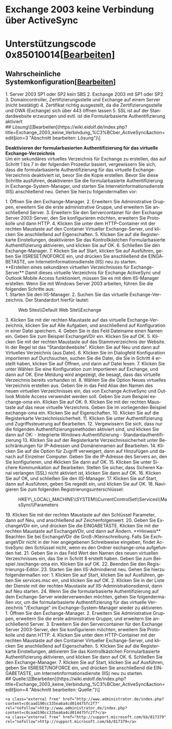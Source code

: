 # Exchange 2003 keine Verbindung über ActiveSync

# <span id="bkmrk-"></span><span class="mw-headline" id="bkmrk-unterst%C3%BCtzungscode-0-1">Unterstützungscode 0x85010014</span><span class="mw-editsection"><span class="mw-editsection-bracket">\[</span>[Bearbeiten](https://wiki.eidolf.de/index.php?title=Exchange_2003_keine_Verbindung_%C3%BCber_ActiveSync&action=edit&section=1 "Abschnitt bearbeiten: Unterstützungscode 0x85010014")<span class="mw-editsection-bracket">\]</span></span>

## <span class="mw-headline" id="bkmrk-wahrscheinliche-syst-1">Wahrscheinliche Systemkonfiguration</span><span class="mw-editsection"><span class="mw-editsection-bracket">\[</span>[Bearbeiten](https://wiki.eidolf.de/index.php?title=Exchange_2003_keine_Verbindung_%C3%BCber_ActiveSync&action=edit&section=2 "Abschnitt bearbeiten: Wahrscheinliche Systemkonfiguration")<span class="mw-editsection-bracket">\]</span></span>

<div class="vector-body" id="bkmrk-server-2003-sp1-oder"><div class="mw-body-content mw-content-ltr" dir="ltr" lang="de"><div class="mw-parser-output">1. Server 2003 SP1 oder SP2 kein SBS
2. Exchange 2003 mit SP1 oder SP2
3. Domaincontroller, Zertifizierungsstelle und Exchange auf einem Server (nicht bestätigt)
4. Zertifikat richtig ausgestellt, da die Zertifizierungsstelle und OWA (Exchange) sich über 443 öffnen lassen
5. SSL ist auf der Standardwebsite erzwungen und evtl. ist die Formularbasierte Authentifizierung aktiviert

</div></div></div>## <span id="bkmrk--1"></span><span class="mw-headline" id="bkmrk-l%C3%B6sung">Lösung</span><span class="mw-editsection"><span class="mw-editsection-bracket">\[</span>[Bearbeiten](https://wiki.eidolf.de/index.php?title=Exchange_2003_keine_Verbindung_%C3%BCber_ActiveSync&action=edit&section=3 "Abschnitt bearbeiten: Lösung")<span class="mw-editsection-bracket">\]</span></span>

**Deaktivieren der formularbasierten Authentifizierung für das virtuelle Exchange-Verzeichnis**  
Um ein sekundäres virtuelles Verzeichnis für Exchange zu erstellen, das auf Schritt 1 bis 7 in der folgenden Prozedur basiert, vergewissern Sie sich, dass die formularbasierte Authentifizierung für das virtuelle Exchange-Verzeichnis deaktiviert ist, bevor Sie die Kopie erstellen. Bevor Sie diese Schritte ausführen, deaktivieren Sie die formularbasierte Authentifizierung in Exchange-System-Manager, und starten Sie Internetinformationsdienste (IIS) anschließend neu. Gehen Sie hierzu folgendermaßen vor:

<div class="vector-body" id="bkmrk-%C3%96ffnen-sie-den-excha"><div class="mw-body-content mw-content-ltr" dir="ltr" lang="de"><div class="mw-parser-output">1. Öffnen Sie den Exchange-Manager.
2. Erweitern Sie Administrative Gruppen, erweitern Sie die erste administrative Gruppe, und erweitern Sie anschließend Server.
3. Erweitern Sie den Servercontainer für den Exchange Server 2003-Server, den Sie konfigurieren möchten, erweitern Sie Protokolle und dann HTTP.
4. Klicken Sie unter dem HTTP-Container mit der rechten Maustaste auf den Container Virtueller Exchange-Server, und klicken Sie anschließend auf Eigenschaften.
5. Klicken Sie auf die Registerkarte Einstellungen, deaktivieren Sie das Kontrollkästchen Formularbasierte Authentifizierung aktivieren, und klicken Sie auf OK.
6. Schließen Sie den Exchange-Manager.
7. Klicken Sie auf Start, klicken Sie auf Ausführen, geben Sie IISRESET/NOFORCE ein, und drücken Sie anschließend die EINGABETASTE, um Internetinformationsdienste (IIS) neu zu starten.

</div></div></div>**Erstellen eines sekundären virtuellen Verzeichnisses für Exchange-Server**  
Damit dieses virtuelle Verzeichnis für Exchange ActiveSync und Outlook Mobile Access funktioniert, müssen Sie es mit dem IIS-Manager erstellen. Wenn Sie mit Windows Server 2003 arbeiten, führen Sie die folgenden Schritte aus:

<div class="vector-body" id="bkmrk-starten-sie-den-iis-"><div class="mw-body-content mw-content-ltr" dir="ltr" lang="de"><div class="mw-parser-output">1. Starten Sie den IIS-Manager.
2. Suchen Sie das virtuelle Exchange-Verzeichnis. Der Standardort hierfür lautet: <dl><dd>Web Sites\\Default Web Site\\Exchange</dd></dl>
3. Klicken Sie mit der rechten Maustaste auf das virtuelle Exchange-Verzeichnis, klicken Sie auf Alle Aufgaben, und anschließend auf Konfiguration in einer Datei speichern.
4. Geben Sie in das Feld Dateiname einen Namen ein. Geben Sie zum Beispiel ExchangeVDir ein. Klicken Sie auf OK.
5. Klicken Sie mit der rechten Maustaste auf das Stammverzeichnis der Website. In der Regel ist das "Standardwebsite". Klicken Sie auf Neu und dann auf Virtuelles Verzeichnis (aus Datei).
6. Klicken Sie im Dialogfeld Konfiguration importieren auf Durchsuchen, suchen Sie die Datei, die Sie in Schritt 4 erstellt haben, klicken Sie auf Öffnen, und dann auf Datei lesen.
7. Klicken Sie unter Wählen Sie eine Konfiguration zum Importieren auf Exchange, und dann auf OK.  
    Eine Meldung wird angezeigt, die besagt, dass das virtuelle Verzeichnis bereits vorhanden ist.
8. Wählen Sie die Option Neues virtuelles Verzeichnis erstellen aus. Geben Sie in das Feld Alias den Namen des neuen virtuellen Verzeichnisses ein, das von Exchange ActiveSync und Outlook Mobile Access verwendet werden soll. Geben Sie zum Beispiel exchange-oma ein. Klicken Sie auf OK.
9. Klicken Sie mit der rechten Maustaste auf das neue virtuelle Verzeichnis. Geben Sie im vorliegenden Beispiel exchange-oma ein. Klicken Sie auf Eigenschaften.
10. Klicken Sie auf die Registerkarte Verzeichnissicherheit.
11. Klicken Sie unter Authentifizierung und Zugriffssteuerung auf Bearbeiten.
12. Vergewissern Sie sich, dass nur die folgenden Authentifizierungsmethoden aktiviert sind, und klicken Sie dann auf OK: 
    - Integrierte Windows-Authentifizierung
    - Standardauthentifizierung
13. Klicken Sie auf der Registerkarte Verzeichnissicherheit unter Beschränkungen für IP-Adressen und Domänennamen auf Bearbeiten.
14. Klicken Sie auf die Option für Zugriff verweigert, dann auf Hinzufügen und danach auf Einzelner Computer. Geben Sie die IP-Adresse des Servers an, den Sie konfigurieren, und #klicken Sie dann auf OK.
15. Klicken Sie unter Sichere Kommunikation auf Bearbeiten. Stellen Sie sicher, dass Sicheren Kanal verlangen (SSL) nicht aktiviert ist, klicken Sie dann auf OK.
16. Klicken Sie auf OK, und schließen Sie den IIS-Manager.
17. Klicken Sie auf Start, dann auf Ausführen, geben Sie regedit ein, und klicken Sie auf OK.
18. Navigieren Sie zum folgenden Registrierungsunterschlüssel: <dl><dd>HKEY\_LOCAL\_MACHINE\\SYSTEM\\CurrentControlSet\\Services\\MasSync\\Parameters</dd></dl>
19. Klicken Sie mit der rechten Maustaste auf den Schlüssel Parameter, dann auf Neu, und anschließend auf Zeichenfolgenwert.
20. Geben Sie ExchangeVDir ein, und drücken Sie die EINGABETASTE. Klicken Sie mit der rechten Maustaste auf ExchangeVDir, und dann auf Ändern.  
    **Hinweis**  
    Beachten Sie bei ExchangeVDir die Groß-/Kleinschreibung. Falls Sie ExchangeVDir nicht in der hier angegebenen Schreibweise eingeben, findet ActiveSync den Schlüssel nicht, wenn es den Ordner exchange-oma aufgefunden hat.
21. Geben Sie in das Feld Wert den Namen des neuen virtuellen Verzeichnisses ein, das Sie in Schritt 8 erstellt haben. Geben Sie zum Beispiel /exchange-oma ein. Klicken Sie auf OK.
22. Beenden Sie den Registrierungs-Editor.
23. Starten Sie den IIS-Admindienst neu. Gehen Sie hierzu folgendermaßen vor: 
    1. Klicken Sie auf Start, klicken Sie auf Ausführen, geben Sie services.msc ein, und klicken Sie auf OK.
    2. Klicken Sie in der Liste der Dienste mit der rechten Maustaste auf IIS-Administrationsdienst, dann auf Neu starten.
24. Wenn Sie die formularbasierte Authentifizierung auf dem Exchange-Server wiederverwenden möchten, gehen Sie folgendermaßen vor, um die formularbasierte Authentifizierung für das virtuelle Verzeichnis "/Exchange" im Exchange-System-Manager wieder zu aktivieren. 
    1. Öffnen Sie den Exchange-Manager.
    2. Erweitern Sie Administrative Gruppen, erweitern Sie die erste administrative Gruppe, und erweitern Sie anschließend Server.
    3. Erweitern Sie den Servercontainer für den Exchange Server 2003-Server, den Sie konfigurieren möchten, erweitern Sie Protokolle und dann HTTP.
    4. Klicken Sie unter dem HTTP-Container mit der rechten Maustaste auf den Container Virtueller Exchange-Server, und klicken Sie anschließend auf Eigenschaften.
    5. Klicken Sie auf die Registerkarte Einstellungen, aktivieren Sie das Kontrollkästchen Formularbasierte Authentifizierung aktivieren, und klicken Sie dann auf OK.
    6. Schließen Sie den Exchange-Manager.
    7. Klicken Sie auf Start, klicken Sie auf Ausführen, geben Sie IISRESET/NOFORCE ein, und drücken Sie anschließend die EINGABETASTE, um Internetinformationsdienste (IIS) neu zu starten.

</div></div></div>## <span class="mw-headline" id="bkmrk-quelle%3A">Quelle:</span><span class="mw-editsection"><span class="mw-editsection-bracket">\[</span>[Bearbeiten](https://wiki.eidolf.de/index.php?title=Exchange_2003_keine_Verbindung_%C3%BCber_ActiveSync&action=edit&section=4 "Abschnitt bearbeiten: Quelle:")<span class="mw-editsection-bracket">\]</span></span>

```
<a class="external free" href="http://www.administrator.de/index.php?content=c0caad190cc335ea6a4cd014475fc2f7" rel="nofollow">http://www.administrator.de/index.php?content=c0caad190cc335ea6a4cd014475fc2f7</a>
<a class="external free" href="http://support.microsoft.com/kb/817379" rel="nofollow">http://support.microsoft.com/kb/817379</a>
```